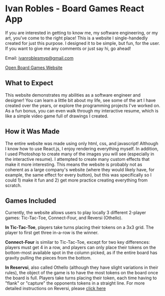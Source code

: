# Ivan Robles - Board Games React App

If you are interested in getting to know me, my software engineering, or my art, you've come to the right place! This is a website I single-handedly created for just this purpose. I designed it to be simple, but fun, for the user. If you want to give me any comments or just say hi, go ahead!

Email: ivanroblesmvp@gmail.com

[Open Board Games Website](https://ivanroblesboardgames.netlify.app/)

## What to Expect

This website demonstrates my abilities as a software engineer and designer! You can learn a little bit about my life, see some of the art I have created over the years, or explore the programming projects I've worked on. As a fun bonus, you can even walk through my interactive resume, which is like a simple video game full of drawings I created.

## How it Was Made

The entire website was made using only html, css, and javascript! Although I know how to use React.js, I enjoy rendering everything myself. In addition, I used Photoshop to create many of the images you will see (especially in the interactive resume). I attempted to create many custom effects that make it more interesting. This means the website is probably not as coherent as a large company's website (where they would likely have, for example, the same effect for every button), but this was specifically so I could 1) make it fun and 2) get more practice creating everything from scratch.

## Games Included

Currently, the website allows users to play locally 3 different 2-player games: Tic-Tac-Toe, Connect-Four, and Reversi (Othello).

**In Tic-Tac-Toe**, players take turns placing their tokens on a 3x3 grid. The player to first get three in-a-row is the winner.

**Connect-Four** is similar to Tic-Tac-Toe, except for two key differences: players must get 4 in a row, and players can only place their tokens on the bottom-most available spot in the column picked, as if the entire board has gravity pulling the pieces from the bottom.

**In Reservsi**, also called Othello (although they have slight variations in their rules), the object of the game is to have the most tokens on the board once the board is full. Players take turns placing their token, each time having to "flank" or "capture" the opponents tokens in a straight line. For more detailed instructions on Reversi, please [click here](https://www.coolmathgames.com/blog/how-to-play-reversi-basics-and-best-strategies)


